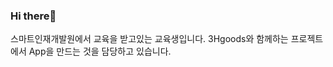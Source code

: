 ### Hi there👋
스마트인재개발원에서 교육을 받고있는 교육생입니다. 
3Hgoods와 함께하는 프로젝트에서 App을 만드는 것을 담당하고 있습니다.

<!--
**dlwns156/dlwns156** is a ✨ _special_ ✨ repository because its `README.md` (this file) appears on your GitHub profile.

Here are some ideas to get you started:

- 🔭 I’m currently working on ...
- 🌱 I’m currently learning ...
- 👯 I’m looking to collaborate on ...
- 🤔 I’m looking for help with ...
- 💬 Ask me about ...
- 📫 How to reach me: ...
- 😄 Pronouns: ...
- ⚡ Fun fact: ...
-->
